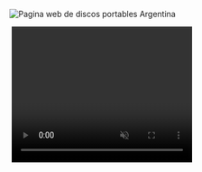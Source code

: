 ![Pagina web de discos portables Argentina](https://github.com/user-attachments/assets/e5e06fc1-464a-454f-8c6f-07b312161ac2)



﻿
<video width="320" height="240" controls loop="" muted = "" autoplay="">
  <source
    src="https://github.com/user-attachments/assets/11ca7d69-0d8b-437f-810f-939ad1e2d72f
</video>




